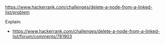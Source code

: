 https://www.hackerrank.com/challenges/delete-a-node-from-a-linked-list/problem

Explain:

- https://www.hackerrank.com/challenges/delete-a-node-from-a-linked-list/forum/comments/781903
